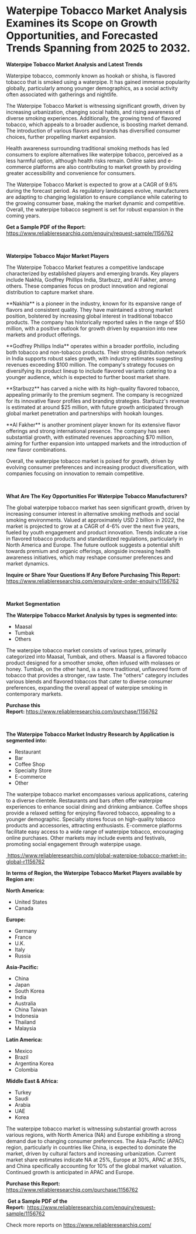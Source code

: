 <p><h1>Waterpipe Tobacco Market Analysis Examines its Scope on Growth Opportunities, and Forecasted Trends Spanning from 2025 to 2032.</h1></p><p><strong>Waterpipe Tobacco Market Analysis and Latest Trends</strong></p>
<p><p>Waterpipe tobacco, commonly known as hookah or shisha, is flavored tobacco that is smoked using a waterpipe. It has gained immense popularity globally, particularly among younger demographics, as a social activity often associated with gatherings and nightlife.</p><p>The Waterpipe Tobacco Market is witnessing significant growth, driven by increasing urbanization, changing social habits, and rising awareness of diverse smoking experiences. Additionally, the growing trend of flavored tobacco, which appeals to a broader audience, is boosting market demand. The introduction of various flavors and brands has diversified consumer choices, further propelling market expansion.</p><p>Health awareness surrounding traditional smoking methods has led consumers to explore alternatives like waterpipe tobacco, perceived as a less harmful option, although health risks remain. Online sales and e-commerce platforms are also contributing to market growth by providing greater accessibility and convenience for consumers.</p><p>The Waterpipe Tobacco Market is expected to grow at a CAGR of 9.6% during the forecast period. As regulatory landscapes evolve, manufacturers are adapting to changing legislation to ensure compliance while catering to the growing consumer base, making the market dynamic and competitive. Overall, the waterpipe tobacco segment is set for robust expansion in the coming years.</p></p>
<p><strong>Get a Sample PDF of the Report:&nbsp;</strong> <a href="https://www.reliableresearchiq.com/enquiry/request-sample/1156762?utm_campaign=3058&utm_medium=2&utm_source=Github&utm_content=ia&utm_term=21032025&utm_id=waterpipe-tobacco">https://www.reliableresearchiq.com/enquiry/request-sample/1156762</a></p>
<p>&nbsp;</p>
<p><strong>Waterpipe Tobacco Major Market Players</strong></p>
<p><p>The Waterpipe Tobacco Market features a competitive landscape characterized by established players and emerging brands. Key players include Nakhla, Godfrey Phillips India, Starbuzz, and Al Fakher, among others. These companies focus on product innovation and regional distribution to capture market share.</p><p>**Nakhla** is a pioneer in the industry, known for its expansive range of flavors and consistent quality. They have maintained a strong market position, bolstered by increasing global interest in traditional tobacco products. The company has historically reported sales in the range of $50 million, with a positive outlook for growth driven by expansion into new markets and product offerings.</p><p>**Godfrey Phillips India** operates within a broader portfolio, including both tobacco and non-tobacco products. Their strong distribution network in India supports robust sales growth, with industry estimates suggesting revenues exceeding $100 million. The company's strategy focuses on diversifying its product lineup to include flavored variants catering to a younger audience, which is expected to further boost market share.</p><p>**Starbuzz** has carved a niche with its high-quality flavored tobacco, appealing primarily to the premium segment. The company is recognized for its innovative flavor profiles and branding strategies. Starbuzz's revenue is estimated at around $25 million, with future growth anticipated through global market penetration and partnerships with hookah lounges.</p><p>**Al Fakher** is another prominent player known for its extensive flavor offerings and strong international presence. The company has seen substantial growth, with estimated revenues approaching $70 million, aiming for further expansion into untapped markets and the introduction of new flavor combinations.</p><p>Overall, the waterpipe tobacco market is poised for growth, driven by evolving consumer preferences and increasing product diversification, with companies focusing on innovation to remain competitive.</p></p>
<p>&nbsp;</p>
<p><strong>What Are The Key Opportunities For Waterpipe Tobacco Manufacturers?</strong></p>
<p><p>The global waterpipe tobacco market has seen significant growth, driven by increasing consumer interest in alternative smoking methods and social smoking environments. Valued at approximately USD 2 billion in 2022, the market is projected to grow at a CAGR of 4-6% over the next five years, fueled by youth engagement and product innovation. Trends indicate a rise in flavored tobacco products and standardized regulations, particularly in North America and Europe. The future outlook suggests a potential shift towards premium and organic offerings, alongside increasing health awareness initiatives, which may reshape consumer preferences and market dynamics.</p></p>
<p><strong>Inquire or Share Your Questions If Any Before Purchasing This Report:</strong> <a href="https://www.reliableresearchiq.com/enquiry/pre-order-enquiry/1156762?utm_campaign=3058&utm_medium=2&utm_source=Github&utm_content=ia&utm_term=21032025&utm_id=waterpipe-tobacco">https://www.reliableresearchiq.com/enquiry/pre-order-enquiry/1156762</a></p>
<p>&nbsp;</p>
<p><strong>Market Segmentation</strong></p>
<p><strong>The Waterpipe Tobacco Market Analysis by types is segmented into:</strong></p>
<p><ul><li>Maasal</li><li>Tumbak</li><li>Others</li></ul></p>
<p><p>The waterpipe tobacco market consists of various types, primarily categorized into Maasal, Tumbak, and others. Maasal is a flavored tobacco product designed for a smoother smoke, often infused with molasses or honey. Tumbak, on the other hand, is a more traditional, unflavored form of tobacco that provides a stronger, raw taste. The "others" category includes various blends and flavored tobaccos that cater to diverse consumer preferences, expanding the overall appeal of waterpipe smoking in contemporary markets.</p></p>
<p><strong>Purchase this Report:&nbsp;</strong><a href="https://www.reliableresearchiq.com/purchase/1156762?utm_campaign=3058&utm_medium=2&utm_source=Github&utm_content=ia&utm_term=21032025&utm_id=waterpipe-tobacco">https://www.reliableresearchiq.com/purchase/1156762</a></p>
<p>&nbsp;</p>
<p><strong>The Waterpipe Tobacco Market Industry Research by Application is segmented into:</strong></p>
<p><ul><li>Restaurant</li><li>Bar</li><li>Coffee Shop</li><li>Specialty Store</li><li>E-commerce</li><li>Other</li></ul></p>
<p><p>The waterpipe tobacco market encompasses various applications, catering to a diverse clientele. Restaurants and bars often offer waterpipe experiences to enhance social dining and drinking ambiance. Coffee shops provide a relaxed setting for enjoying flavored tobacco, appealing to a younger demographic. Specialty stores focus on high-quality tobacco products and accessories, attracting enthusiasts. E-commerce platforms facilitate easy access to a wide range of waterpipe tobacco, encouraging online purchases. Other markets may include events and festivals, promoting social engagement through waterpipe usage.</p></p>
<p><a href="https://www.reliableresearchiq.com/global-waterpipe-tobacco-market-in-global-r1156762?utm_campaign=3058&utm_medium=2&utm_source=Github&utm_content=ia&utm_term=21032025&utm_id=waterpipe-tobacco">&nbsp;https://www.reliableresearchiq.com/global-waterpipe-tobacco-market-in-global-r1156762</a></p>
<p><strong>In terms of Region, the Waterpipe Tobacco Market Players available by Region are:</strong></p>
<p>
    <p> <strong> North America: </strong>
        <ul>
            <li>United States</li>
            <li>Canada</li>
        </ul>
        </p> 
    <p> <strong> Europe: </strong>
        <ul>
            <li>Germany</li>
            <li>France</li>
            <li>U.K.</li>
            <li>Italy</li>
            <li>Russia</li>
        </ul>
        </p> 
    <p> <strong> Asia-Pacific: </strong>
        <ul>
            <li>China</li>
            <li>Japan</li>
            <li>South Korea</li>
            <li>India</li>
            <li>Australia</li>
            <li>China Taiwan</li>
            <li>Indonesia</li>
            <li>Thailand</li>
            <li>Malaysia</li>
        </ul>
        </p> 
    <p> <strong> Latin America: </strong>
        <ul>
            <li>Mexico</li>
            <li>Brazil</li>
            <li>Argentina Korea</li>
            <li>Colombia</li>
        </ul>
        </p> 
    <p> <strong> Middle East & Africa: </strong>
        <ul>
            <li>Turkey</li>
            <li>Saudi</li>
            <li>Arabia</li>
            <li>UAE</li>
            <li>Korea</li>
        </ul>
    </p>
    </p>
<p><p>The waterpipe tobacco market is witnessing substantial growth across various regions, with North America (NA) and Europe exhibiting a strong demand due to changing consumer preferences. The Asia-Pacific (APAC) region, particularly in countries like China, is expected to dominate the market, driven by cultural factors and increasing urbanization. Current market share estimates indicate NA at 25%, Europe at 30%, APAC at 35%, and China specifically accounting for 10% of the global market valuation. Continued growth is anticipated in APAC and Europe.</p></p>
<p><strong>Purchase this Report: </strong><a href="https://www.reliableresearchiq.com/purchase/1156762?utm_campaign=3058&utm_medium=2&utm_source=Github&utm_content=ia&utm_term=21032025&utm_id=waterpipe-tobacco">https://www.reliableresearchiq.com/purchase/1156762</a></p>
<p>&nbsp;<strong>Get a Sample PDF of the Report:&nbsp;&nbsp;</strong><a href="https://www.reliableresearchiq.com/enquiry/request-sample/1156762?utm_campaign=3058&utm_medium=2&utm_source=Github&utm_content=ia&utm_term=21032025&utm_id=waterpipe-tobacco">https://www.reliableresearchiq.com/enquiry/request-sample/1156762</a></p>
<p><strong></strong></p>
<p>Check more reports on <a href="https://www.reliableresearchiq.com/?utm_campaign=3058&utm_medium=2&utm_source=Github&utm_content=ia&utm_term=21032025&utm_id=waterpipe-tobacco">https://www.reliableresearchiq.com/</a></p>